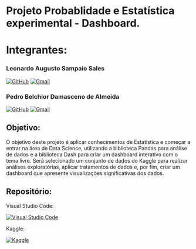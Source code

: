 
# Projeto Probablidade e Estatística experimental - Dashboard.

# Integrantes:

### Leonardo Augusto Sampaio Sales

[![GitHub](https://img.shields.io/badge/GitHub-100000?style=for-the-badge&logo=github&logoColor=white)](https://github.com/LeonardoSales02)
[![Gmail](https://img.shields.io/badge/Gmail-D14836?style=for-the-badge&logo=gmail&logoColor=white)](https://leoaugsales@outlook.com)




### Pedro Belchior Damasceno de Almeida

[![GitHub](https://img.shields.io/badge/GitHub-100000?style=for-the-badge&logo=github&logoColor=white)](https://github.com/Belchh)
[![Gmail](https://img.shields.io/badge/Gmail-D14836?style=for-the-badge&logo=gmail&logoColor=white)](https://pedrobelchioralmeida@gmail.com)



## Objetivo:
O objetivo deste projeto é aplicar conhecimentos de Estatística e começar a entrar na área de Data Science, utilizando a biblioteca Pandas para análise de dados e a biblioteca Dash para criar um dashboard interativo com o tema livre. Será selecionado um conjunto de dados do Kaggle para realizar análises exploratórias, aplicar tratamentos de dados e, por fim, criar um dashboard que apresente visualizações significativas dos dados.

## Repositório:
Visual Studio Code:

[![Visual Studio Code](https://img.shields.io/badge/Visual_Studio_Code-0078D4?style=for-the-badge&logo=visual%20studio%20code&logoColor=white)](https://code.visualstudio.com)

Kaggle:

[![Kaggle](https://img.shields.io/badge/Kaggle-20BEFF?style=for-the-badge&logo=Kaggle&logoColor=white)](https://www.kaggle.com/datasets/bobbyscience/league-of-legends-diamond-ranked-games-10-min)



